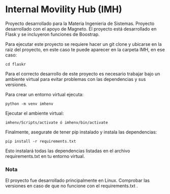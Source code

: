 # Internal Movility Hub (IMH)


Proyecto desarrollado para la Materia Ingenieria de Sistemas. Proyecto desarrollado con el apoyo de Magneto.
El proyecto está desarrollado en Flask y se incluyeron funciones de Boostrap. 

Para ejecutar este proyecto se requiere hacer un git clone y ubicarse en la raiz del proyecto, en este caso te puede aparecer en la carpeta IMH, en ese caso:

    cd flaskr

Para el correcto desarrollo de este proyecto es necesario trabajar bajo un ambiente virtual para evitar problemas con las dependencias y sus versiones.

Para crear un entorno virtual ejecuta:

    python -m venv imhenv
    
Ejecutar el ambiente virtual:

    imhenv/Scripts/activate ó imhenv/bin/activate

Finalmente, asegurate de tener pip instalado y instala las dependencias:

    pip install -r requirements.txt

Esto instalará todas las dependencias listadas en el archivo requirements.txt en tu entorno virtual.

### Nota
El proyecto fue desarrollado principalmente en Linux. Comprobar las versiones en caso de que no funcione con el requirements.txt .



